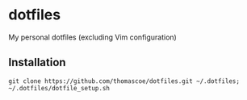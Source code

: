 dotfiles
========

My personal dotfiles (excluding Vim configuration)

Installation
-----

    git clone https://github.com/thomascoe/dotfiles.git ~/.dotfiles; ~/.dotfiles/dotfile_setup.sh
